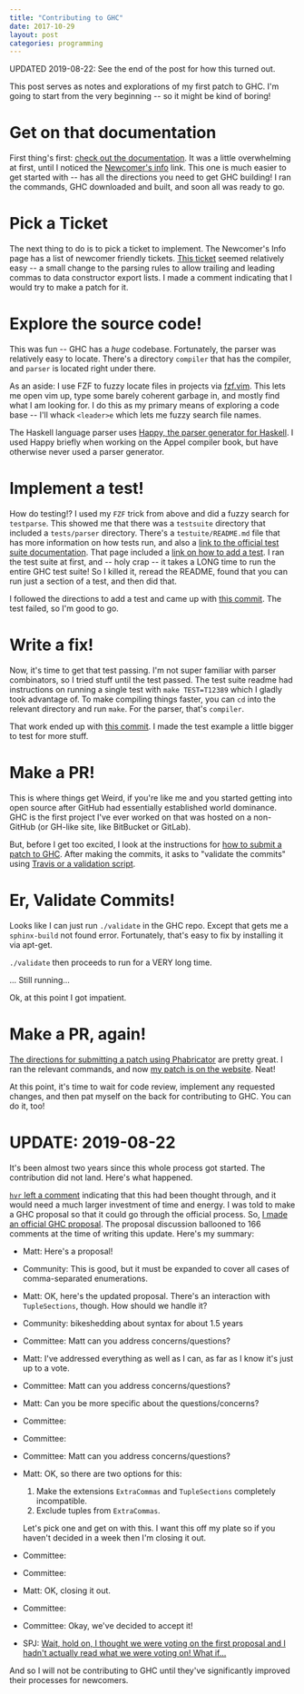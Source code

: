 ```yaml
---
title: "Contributing to GHC"
date: 2017-10-29
layout: post
categories: programming
---
```


UPDATED 2019-08-22: See the end of the post for how this turned out.

This post serves as notes and explorations of my first patch to GHC.
I'm going to start from the very beginning -- so it might be kind of boring!

# Get on that documentation

First thing's first: [check out the documentation](https://ghc.haskell.org/trac/ghc/).
It was a little overwhelming at first, until I noticed the [Newcomer's info](https://ghc.haskell.org/trac/ghc/wiki/Newcomers) link.
This one is much easier to get started with -- has all the directions you need to get GHC building!
I ran the commands, GHC downloaded and built, and soon all was ready to go.

# Pick a Ticket

The next thing to do is to pick a ticket to implement.
The Newcomer's Info page has a list of newcomer friendly tickets.
[This ticket](https://ghc.haskell.org/trac/ghc/ticket/12389) seemed relatively easy -- a small change to the parsing rules to allow trailing and leading commas to data constructor export lists.
I made a comment indicating that I would try to make a patch for it.

# Explore the source code!

This was fun -- GHC has a *huge* codebase.
Fortunately, the parser was relatively easy to locate.
There's a directory `compiler` that has the compiler, and `parser` is located right under there.

As an aside:
I use FZF to fuzzy locate files in projects via [fzf.vim](https://github.com/junegunn/fzf.vim).
This lets me open vim up, type some barely coherent garbage in, and mostly find what I am looking for.
I do this as my primary means of exploring a code base -- I'll whack `<leader>e` which lets me fuzzy search file names.

The Haskell language parser uses [Happy, the parser generator for Haskell](https://www.haskell.org/happy/).
I used Happy briefly when working on the Appel compiler book, but have otherwise never used a parser generator.

# Implement a test!

How do testing!?
I used my `FZF` trick from above and did a fuzzy search for `testparse`.
This showed me that there was a `testsuite` directory that included a `tests/parser` directory.
There's a `testuite/README.md` file that has more information on how tests run, and also a [link to the official test suite documentation](http://ghc.haskell.org/trac/ghc/wiki/Building/RunningTests).
That page included a [link on how to add a test](https://ghc.haskell.org/trac/ghc/wiki/Building/RunningTests/Adding).
I ran the test suite at first, and -- holy crap -- it takes a LONG time to run the entire GHC test suite!
So I killed it, reread the README, found that you can run just a section of a test, and then did that.

I followed the directions to add a test and came up with [this commit](https://github.com/parsonsmatt/ghc/commit/b3544c708d73ea42af5468814fceffb99dd844d6).
The test failed, so I'm good to go.

# Write a fix!

Now, it's time to get that test passing.
I'm not super familiar with parser combinators, so I tried stuff until the test passed.
The test suite readme had instructions on running a single test with `make TEST=T12389` which I gladly took advantage of.
To make compiling things faster, you can `cd` into the relevant directory and run `make`.
For the parser, that's `compiler`.

That work ended up with [this commit](https://github.com/parsonsmatt/ghc/commit/97561e566b1524a971ab4511ce26b6c8623438b4).
I made the test example a little bigger to test for more stuff.

# Make a PR!

This is where things get Weird, if you're like me and you started getting into open source after GitHub had essentially established world dominance.
GHC is the first project I've ever worked on that was hosted on a non-GitHub (or GH-like site, like BitBucket or GitLab).

But, before I get too excited, I look at the instructions for [how to submit a patch to GHC](https://ghc.haskell.org/trac/ghc/wiki/WorkingConventions/FixingBugs).
After making the commits, it asks to "validate the commits" using [Travis or a validation script](https://ghc.haskell.org/trac/ghc/wiki/TestingPatches).

# Er, Validate Commits!

Looks like I can just run `./validate` in the GHC repo.
Except that gets me a `sphinx-build` not found error.
Fortunately, that's easy to fix by installing it via apt-get.

`./validate` then proceeds to run for a VERY long time.

... Still running...

Ok, at this point I got impatient.

# Make a PR, again!

[The directions for submitting a patch using Phabricator](https://ghc.haskell.org/trac/ghc/wiki/Phabricator) are pretty great.
I ran the relevant commands, and now [my patch is on the website](https://phabricator.haskell.org/D4134).
Neat!

At this point, it's time to wait for code review, implement any requested changes, and then pat myself on the back for contributing to GHC.
You can do it, too!

# UPDATE: 2019-08-22

It's been almost two years since this whole process got started.
The contribution did not land. 
Here's what happened.

[`hvr` left a comment](https://phabricator.haskell.org/D4134#115719) indicating that this had been thought through, and it would need a much larger investment of time and energy.
I was told to make a GHC proposal so that it could go through the official process.
So, [I made an official GHC proposal](https://github.com/ghc-proposals/ghc-proposals/pull/87).
The proposal discussion ballooned to 166 comments at the time of writing this update.
Here's my summary:

- Matt: Here's a proposal!
- Community: This is good, but it must be expanded to cover all cases of comma-separated enumerations.
- Matt: OK, here's the updated proposal. There's an interaction with `TupleSections`, though. How should we handle it?
- Community: bikeshedding about syntax for about 1.5 years
- Committee: Matt can you address concerns/questions?
- Matt: I've addressed everything as well as I can, as far as I know it's just up to a vote.
- Committee: Matt can you address concerns/questions?
- Matt: Can you be more specific about the questions/concerns? 
- Committee: 
- Committee: 
- Committee: Matt can you address concerns/questions?
- Matt: OK, so there are two options for this: 

  1. Make the extensions `ExtraCommas` and `TupleSections` completely incompatible.
  2. Exclude tuples from `ExtraCommas`.

  Let's pick one and get on with this. I want this off my plate so if you haven't decided in a week then I'm closing it out.
- Committee: 
- Committee:
- Matt: OK, closing it out.
- Committee:
- Committee: Okay, we've decided to accept it!
- SPJ: [Wait, hold on, I thought we were voting on the first proposal and I hadn't actually read what we were voting on! What if...](https://github.com/ghc-proposals/ghc-proposals/pull/87#issuecomment-506664603)

And so I will not be contributing to GHC until they've significantly improved their processes for newcomers.

